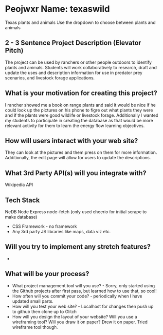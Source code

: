# Peojwxr Name: texaswild
Texas plants and animals
Use the dropdown to choose between plants and animals

## 2 - 3 Sentence Project Description (Elevator Pitch)

The project can be used by ranchers or other people outdoors to identify plants and animals.  Students will work collaboratively to research, draft and update the uses and description information for use in predator prey scenarios, and livestock forage applications.
## What is your motivation for creating this project?
I rancher showed me a book on range plants and said it would be nice if he could look up the pictures on his phone to figre out what plants they were and if the plants were good wildlife or livestock forage.  Additionally I wanted my students to participate in creating the database as that would be more relevant activity for them to learn the energy flow learning objectives.

## How will users interact with your web site?

They can look at the pictures and them press on them for more information.  Additionally, the edit page will allow for users to update the descriptions.

## What 3rd Party API(s) will you integrate with?

Wikipedia API

## Tech Stack

NeDB
Node
Express
node-fetch
(only used cheerio for initial scrape to make database)
* CSS Framework - no framework
* Any 3rd party JS libraries like maps, data viz etc.

## Will you try to implement any stretch features?

* 

## What will be your process?

* What project management tool will you use?  - Sorry, only started using the Github projects after first pass, but learned how to use that, so cool!
* How often will you commit your code? - periodically when I have updated small parts.
* How will you test your web site?  - Localhost for changes then push up to github then clone up to Glitch
* How will you design the layout of your website? Will you use a wireframing tool? Will you draw it on paper?  Drew it on paper.  Tried wireframe tool though.
